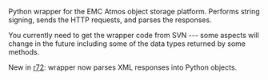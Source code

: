 Python wrapper for the EMC Atmos object storage platform.  Performs string signing, sends the HTTP requests, and parses the responses.

You currently need to get the wrapper code from SVN --- some aspects will change in the future including some of the data types returned by some methods.

New in [r72](https://code.google.com/p/atmos-python/source/detail?r=72):  wrapper now parses XML responses into Python objects.